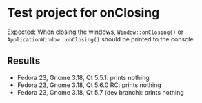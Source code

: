 # Test project for onClosing

Expected: When closing the windows, `Window::onClosing()` or `ApplicationWindow::onClosing()` should be printed to the console.

## Results

* Fedora 23, Gnome 3.18, Qt 5.5.1: prints nothing
* Fedora 23, Gnome 3.18, Qt 5.6.0 RC: prints nothing
* Fedora 23, Gnome 3.18, Qt 5.7 (dev branch): prints nothing
